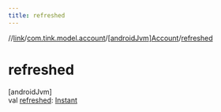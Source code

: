 ```yaml
---
title: refreshed
---
```

//[link](../../../index.html)/[com.tink.model.account](../index.html)/[[androidJvm]Account](index.html)/[refreshed](refreshed.html)



# refreshed



[androidJvm]\
val [refreshed](refreshed.html): [Instant](https://developer.android.com/reference/kotlin/java/time/Instant.html)




